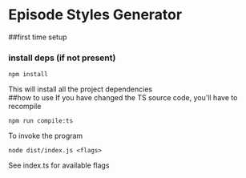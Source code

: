 # Episode Styles Generator 

##first time setup
### install deps (if not present)
	npm install 

This will install all the project dependencies	
##how to use
If you have changed the TS source code, you'll have to recompile

	npm run compile:ts

To invoke the program
	
	node dist/index.js <flags>
	
See index.ts for available flags

